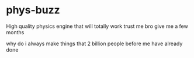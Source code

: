 # phys-buzz

High quality physics engine that will totally work trust me bro give me a few months

why do i always make things that 2 billion people before me have already done
